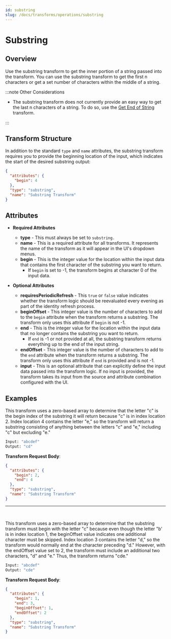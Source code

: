 ```yaml
---
id: substring
slug: /docs/transforms/operations/substring
---
```

# Substring

## Overview

Use the substring transform to get the inner portion of a string passed into the transform. You can use the substring transform to get the first n characters or get a set number of characters within the middle of a string.

:::note Other Considerations

- The substring transform does not currently provide an easy way to get the last n characters of a string. To do so, use the [Get End of String](./get-end-of-string.md) transform.

:::

## Transform Structure

In addition to the standard `type` and `name` attributes, the substring transform requires you to provide the beginning location of the input, which indicates the start of the desired substring output:

```json
{
  "attributes": {
    "begin": 4
  },
  "type": "substring",
  "name": "Substring Transform"
}
```

## Attributes

- **Required Attributes**
  - **type** - This must always be set to `substring.`
  - **name** - This is a required attribute for all transforms. It represents the name of the transform as it will appear in the UI's dropdown menus.
  - **begin** - This is the integer value for the location within the input data that contains the first character of the substring you want to return.
    - If `begin` is set to -1, the transform begins at character 0 of the input data.

- **Optional Attributes**
  - **requiresPeriodicRefresh** - This `true` or `false` value indicates whether the transform logic should be reevaluated every evening as part of the identity refresh process.
  - **beginOffset** - This integer value is the number of characters to add to the `begin` attribute when the transform returns a substring. The transform only uses this attribute if `begin` is not -1.
  - **end** - This is the integer value for the location within the input data that no longer contains the substring you want to return.
    - If `end` is -1 or not provided at all, the substring transform returns everything up to the end of the input string.
  - **endOffset** - This integer value is the number of characters to add to the `end` attribute when the transform returns a substring. The transform only uses this attribute if `end` is provided and is not -1.
  - **input** - This is an optional attribute that can explicitly define the input data passed into the transform logic. If no input is provided, the transform takes its input from the source and attribute combination configured with the UI.

## Examples

This transform uses a zero-based array to determine that the letter "c" is the begin index of the substring it will return because "c" is in index location 2. Index location 4 contains the letter "e," so the transform will return a substring consisting of anything between the letters "c" and "e," including "c" but excluding "e."

```bash
Input: "abcdef"
Output: "cd"
```

**Transform Request Body**:

```json
{
  "attributes": {
    "begin": 2,
    "end": 4
  },
  "type": "substring",
  "name": "Substring Transform"
}
```

---

<p>&nbsp;</p>

This transform uses a zero-based array to determine that the substring transform must begin with the letter "c" because even though the letter "b' is in index location 1, the beginOffset value indicates one additional character must be skipped. Index location 3 contains the letter "d," so the transform would normally end at the character preceding "d." However, with the endOffset value set to 2, the transform must include an additional two characters, "d" and "e." Thus, the transform returns "cde."

```bash
Input: "abcdef"
Output: "cde"
```

**Transform Request Body**:

```json
{
  "attributes": {
    "begin": 1,
    "end": 3,
    "beginOffset": 1,
    "endOffset": 2
  },
  "type": "substring",
  "name": "Substring Transform"
}
```
